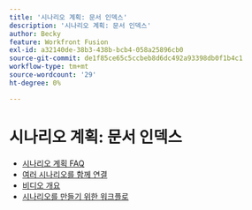 ```yaml
---
title: '시나리오 계획: 문서 인덱스'
description: '시나리오 계획: 문서 인덱스'
author: Becky
feature: Workfront Fusion
exl-id: a32140de-38b3-438b-bcb4-058a25896cb0
source-git-commit: de1f85ce65c5ccbeb8d6dc492a93398db0f1b4c1
workflow-type: tm+mt
source-wordcount: '29'
ht-degree: 0%

---
```


# 시나리오 계획: 문서 인덱스

* [시나리오 계획 FAQ](/help/workfront-fusion/create-scenarios/plan-a-scenario/faq.md)
* [여러 시나리오를 함께 연결](/help/workfront-fusion/create-scenarios/plan-a-scenario/chain-scenarios.md)
* [비디오 개요](/help/workfront-fusion/create-scenarios/plan-a-scenario/fusion-basics-videos.md)
* [시나리오를 만들기 위한 워크플로](/help/workfront-fusion/create-scenarios/plan-a-scenario/create-a-scenario-workflow.md)
